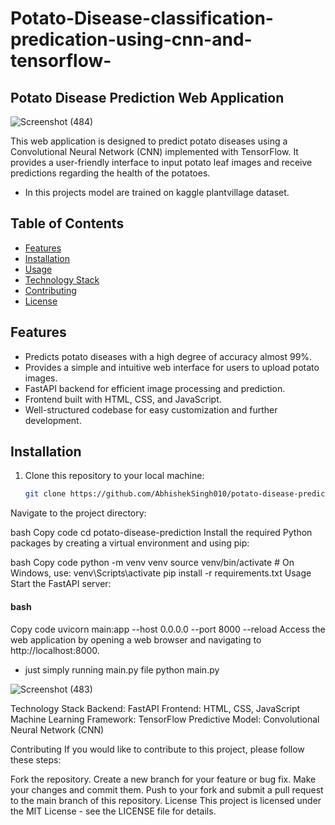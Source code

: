 # Potato-Disease-classification-predication-using-cnn-and-tensorflow-
## Potato Disease Prediction Web Application

![Screenshot (484)](https://github.com/AbhishekSingh010/Potato-Disease-classification-predication-using-cnn-and-tensorflow-/assets/113212983/52b46701-46a4-4762-8fad-42943e09ace9)


This web application is designed to predict potato diseases using a Convolutional Neural Network (CNN) implemented with TensorFlow. It provides a user-friendly interface to input potato leaf images and receive predictions regarding the health of the potatoes.
- In this projects model are trained on kaggle plantvillage dataset.
## Table of Contents

- [Features](#features)
- [Installation](#installation)
- [Usage](#usage)
- [Technology Stack](#technology-stack)
- [Contributing](#contributing)
- [License](#license)

## Features

- Predicts potato diseases with a high degree of accuracy almost 99%.
- Provides a simple and intuitive web interface for users to upload potato images.
- FastAPI backend for efficient image processing and prediction.
- Frontend built with HTML, CSS, and JavaScript.
- Well-structured codebase for easy customization and further development.


## Installation

1. Clone this repository to your local machine:

   ```bash
   git clone https://github.com/AbhishekSingh010/potato-disease-prediction.git
Navigate to the project directory:

bash
Copy code
cd potato-disease-prediction
Install the required Python packages by creating a virtual environment and using pip:

bash
Copy code
python -m venv venv
source venv/bin/activate  # On Windows, use: venv\Scripts\activate
pip install -r requirements.txt
Usage
Start the FastAPI server:

#### bash
Copy code
uvicorn main:app --host 0.0.0.0 --port 8000 --reload
Access the web application by opening a web browser and navigating to http://localhost:8000.

- just simply running main.py file
    python main.py



![Screenshot (483)](https://github.com/AbhishekSingh010/Potato-Disease-classification-predication-using-cnn-and-tensorflow-/assets/113212983/f14428b5-725e-44c8-8f36-09ed50a072ba)

Technology Stack
Backend: FastAPI
Frontend: HTML, CSS, JavaScript
Machine Learning Framework: TensorFlow
Predictive Model: Convolutional Neural Network (CNN)

Contributing
If you would like to contribute to this project, please follow these steps:

Fork the repository.
Create a new branch for your feature or bug fix.
Make your changes and commit them.
Push to your fork and submit a pull request to the main branch of this repository.
License
This project is licensed under the MIT License - see the LICENSE file for details.
